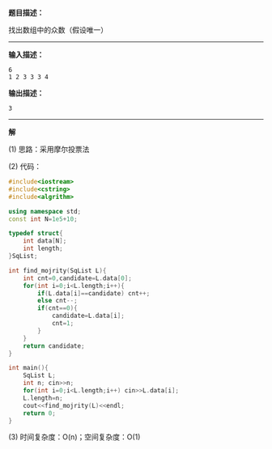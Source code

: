 **题目描述：**

找出数组中的众数（假设唯一）

-----

**输入描述：**

```
6
1 2 3 3 3 4
```

**输出描述：**

```
3
```

-----

**解**

(1) 思路：采用摩尔投票法

(2) 代码：

```cpp
#include<iostream>
#include<cstring>
#include<algrithm>

using namespace std;
const int N=1e5+10;

typedef struct{
    int data[N];
    int length;
}SqList;

int find_mojrity(SqList L){
    int cnt=0,candidate=L.data[0];
    for(int i=0;i<L.length;i++){
        if(L.data[i]==candidate) cnt++;
        else cnt--;
        if(cnt==0){
            candidate=L.data[i];
            cnt=1;
        }
    }
    return candidate;
}

int main(){
    SqList L;
    int n; cin>>n;
    for(int i=0;i<L.length;i++) cin>>L.data[i];
    L.length=n;
    cout<<find_mojrity(L)<<endl;
    return 0;
}

```

(3) 时间复杂度：O(n)；空间复杂度：O(1)

